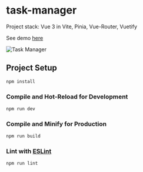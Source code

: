 # task-manager

Project stack: Vue 3 in Vite, Pinia, Vue-Router, Vuetify

See demo [here](https://task-manager-two-eta.vercel.app/)

![Task Manager](https://github.com/diamondskrt/task-manager/blob/main/src/assets/task-manager.png?raw=true)

## Project Setup

```sh
npm install
```

### Compile and Hot-Reload for Development

```sh
npm run dev
```

### Compile and Minify for Production

```sh
npm run build
```

### Lint with [ESLint](https://eslint.org/)

```sh
npm run lint
```
